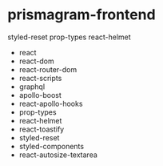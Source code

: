 # prismagram-frontend

styled-reset prop-types react-helmet

- react
- react-dom
- react-router-dom
- react-scripts
- graphql
- apollo-boost
- react-apollo-hooks
- prop-types
- react-helmet
- react-toastify
- styled-reset
- styled-components
- react-autosize-textarea
